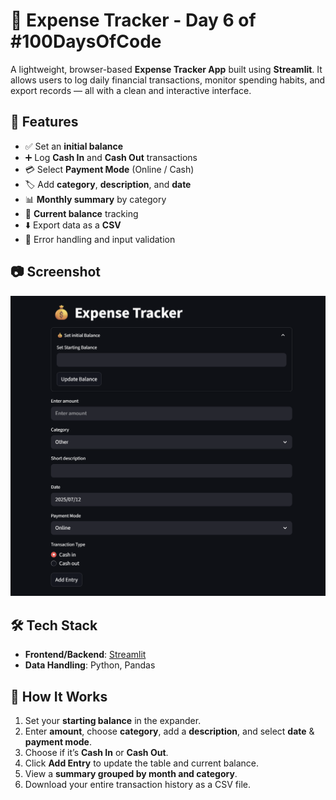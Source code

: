 # 💸 Expense Tracker - Day 6 of #100DaysOfCode

A lightweight, browser-based **Expense Tracker App** built using **Streamlit**. It allows users to log daily financial transactions, monitor spending habits, and export records — all with a clean and interactive interface.

## 🚀 Features

- ✅ Set an **initial balance**
- ➕ Log **Cash In** and **Cash Out** transactions
- 💳 Select **Payment Mode** (Online / Cash)
- 🏷️ Add **category**, **description**, and **date**
- 📊 **Monthly summary** by category
- 💼 **Current balance** tracking
- ⬇️ Export data as a **CSV**
- 🧠 Error handling and input validation

## 📷 Screenshot

![Screenshot](image.png)

## 🛠️ Tech Stack

- **Frontend/Backend**: [Streamlit](https://streamlit.io)
- **Data Handling**: Python, Pandas

## 🧠 How It Works

1. Set your **starting balance** in the expander.
2. Enter **amount**, choose **category**, add a **description**, and select **date** & **payment mode**.
3. Choose if it’s **Cash In** or **Cash Out**.
4. Click **Add Entry** to update the table and current balance.
5. View a **summary grouped by month and category**.
6. Download your entire transaction history as
a CSV file.